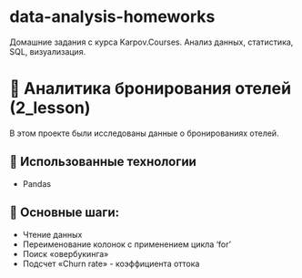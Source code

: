 # data-analysis-homeworks
Домашние задания с курса Karpov.Courses. Анализ данных, статистика, SQL, визуализация.

# 🧹 Аналитика бронирования отелей (2_lesson)  
В этом проекте были исследованы данные о бронированиях отелей.

## 🔧 Использованные технологии  
- Pandas   

## 📌 Основные шаги:  
- Чтение данных 
- Переименование колонок с применением цикла ‘for’
- Поиск «овербукинга»
- Подсчет «Churn rate» - коэффициента оттока
